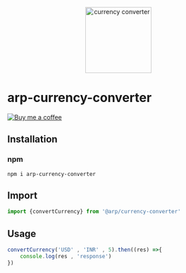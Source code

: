
<!-- An npm package to convert currency. -->
<p align="center">
  <img width="150px" src="https://static.vecteezy.com/system/resources/previews/013/399/321/non_2x/currency-exchange-illustration-in-minimal-style-png.png" alt="currency converter"/>
</p>

# arp-currency-converter
[![Buy me a coffee](https://www.buymeacoffee.com/assets/img/custom_images/orange_img.png)](https://buymeacoffee.com/arpit_dwivedi)

## Installation

### npm
```shell
npm i arp-currency-converter
```

## Import

```js
import {convertCurrency} from '@arp/currency-converter'
```

## Usage

```js
convertCurrency('USD' , 'INR' , 5).then((res) =>{
    console.log(res , 'response')
})
```